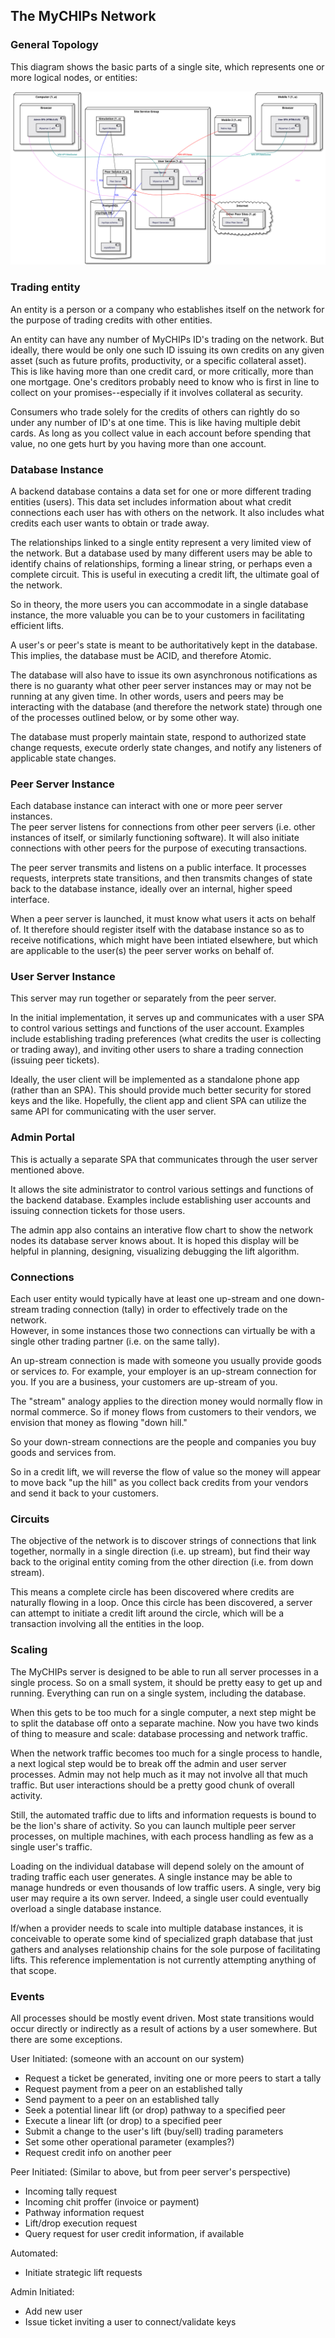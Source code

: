 ## The MyCHIPs Network

### General Topology
This diagram shows the basic parts of a single site, which represents one
or more logical nodes, or entities:

[![System Design](uml/scaling.svg)](uml/scaling.svg)

### Trading entity
An entity is a person or a company who establishes itself on the network for
the purpose of trading credits with other entities.

An entity can have any number of MyCHIPs ID's trading on the network.  But
ideally, there would be only one such ID issuing its own credits on any
given asset (such as future profits, productivity, or a specific collateral
asset).  This is like having more than one credit card, or more critically,
more than one mortgage.  One's creditors probably need to know who is first 
in line to collect on your promises--especially if it involves collateral as
security.

Consumers who trade solely for the credits of others can rightly do so under 
any number of ID's at one time.  This is like having multiple debit cards.  As
long as you collect value in each account before spending that value, no one
gets hurt by you having more than one account.

### Database Instance
A backend database contains a data set for one or more different trading 
entities (users).  This data set includes information about what credit 
connections each user has with others on the network.  It also includes what 
credits each user wants to obtain or trade away.

The relationships linked to a single entity represent a very limited view of 
the network.  But a database used by many different users may be able to 
identify chains of relationships, forming a linear string, or perhaps even a 
complete circuit.  This is useful in executing a credit lift, the ultimate goal 
of the network.

So in theory, the more users you can accommodate in a single database instance,
the more valuable you can be to your customers in facilitating efficient lifts.

A user's or peer's state is meant to be authoritatively kept in the database.
This implies, the database must be ACID, and therefore Atomic.

The database will also have to issue its own asynchronous notifications as 
there is no guaranty what other peer server instances may or may not be running 
at any given time.  In other words, users and peers may be interacting with the 
database (and therefore the network state) through one of the processes 
outlined below, or by some other way.

The database must properly maintain state, respond to authorized state change 
requests, execute orderly state changes, and notify any listeners of applicable
state changes.

### Peer Server Instance
Each database instance can interact with one or more peer server instances.  
The peer server listens for connections from other peer servers (i.e. other
instances of itself, or similarly functioning software).  It will also initiate
connections with other peers for the purpose of executing transactions.

The peer server transmits and listens on a public interface.  It processes
requests, interprets state transitions, and then transmits changes of state
back to the database instance, ideally over an internal, higher speed 
interface.

When a peer server is launched, it must know what users it acts on behalf of.
It therefore should register itself with the database instance so as to receive
notifications, which might have been intiated elsewhere, but which are 
applicable to the user(s) the peer server works on behalf of.

### User Server Instance
This server may run together or separately from the peer server.

In the initial implementation, it serves up and communicates with a user SPA to 
control various settings and functions of the user account.  Examples include 
establishing trading preferences (what credits the user is collecting or 
trading away), and inviting other users to share a trading connection (issuing
peer tickets).

Ideally, the user client will be implemented as a standalone phone app (rather
than an SPA).  This should provide much better security for stored keys and 
the like.  Hopefully, the client app and client SPA can utilize the same API
for communicating with the user server.

### Admin Portal
This is actually a separate SPA that communicates through the user server
mentioned above.

It allows the site administrator to control various settings and functions of 
the backend database.  Examples include establishing user accounts and issuing 
connection tickets for those users.

The admin app also contains an interative flow chart to show the network nodes 
its database server knows about.  It is hoped this display will be helpful in 
planning, designing, visualizing debugging the lift algorithm.

### Connections
Each user entity would typically have at least one up-stream and one down-
stream trading connection (tally) in order to effectively trade on the network.  
However, in some instances those two connections can virtually be with a single 
other trading partner (i.e. on the same tally).

An up-stream connection is made with someone you usually provide goods or 
services *to.*  For example, your employer is an up-stream connection for you.
If you are a business, your customers are up-stream of you.

The "stream" analogy applies to the direction money would normally flow in 
normal commerce.  So if money flows from customers to their vendors, we 
envision that money as flowing "down hill."

So your down-stream connections are the people and companies you buy goods and 
services from.

So in a credit lift, we will reverse the flow of value so the money will appear 
to move back "up the hill" as you collect back credits from your vendors and 
send it back to your customers.

### Circuits
The objective of the network is to discover strings of connections that link
together, normally in a single direction (i.e. up stream), but find their way 
back to the original entity coming from the other direction (i.e. from down 
stream).

This means a complete circle has been discovered where credits are naturally
flowing in a loop.  Once this circle has been discovered, a server can attempt
to initiate a credit lift around the circle, which will be a transaction
involving all the entities in the loop.

### Scaling
The MyCHIPs server is designed to be able to run all server processes in a
single process.  So on a small system, it should be pretty easy to get up and
running.  Everything can run on a single system, including the database.

When this gets to be too much for a single computer, a next step might be to
split the database off onto a separate machine.  Now you have two kinds of
thing to measure and scale: database processing and network traffic.

When the network traffic becomes too much for a single process to handle, a
next logical step would be to break off the admin and user server processes.
Admin may not help much as it may not involve all that much traffic.  But
user interactions should be a pretty good chunk of overall activity.

Still, the automated traffic due to lifts and information requests is bound
to be the lion's share of activity.  So you can launch multiple peer server 
processes, on multiple machines, with each process handling as few as a single 
user's traffic.

Loading on the individual database will depend solely on the amount of trading
traffic each user generates.  A single instance may be able to manage hundreds
or even thousands of low traffic users.  A single, very big user may require a
its own server.  Indeed, a single user could eventually overload a single 
database instance.

If/when a provider needs to scale into multiple database instances, it is
conceivable to operate some kind of specialized graph database that just 
gathers and analyses relationship chains for the sole purpose of facilitating 
lifts.  This reference implementation is not currently attempting anything of
that scope.

### Events
All processes should be mostly event driven.  Most state transitions would
occur directly or indirectly as a result of actions by a user somewhere.
But there are some exceptions.

User Initiated: (someone with an account on our system) 
  - Request a ticket be generated, inviting one or more peers to start a tally
  - Request payment from a peer on an established tally
  - Send payment to a peer on an established tally
  - Seek a potential linear lift (or drop) pathway to a specified peer
  - Execute a linear lift (or drop) to a specified peer
  - Submit a change to the user's lift (buy/sell) trading parameters
  - Set some other operational parameter (examples?)
  - Request credit info on another peer

Peer Initiated: (Similar to above, but from peer server's perspective)
  - Incoming tally request
  - Incoming chit proffer (invoice or payment)
  - Pathway information request
  - Lift/drop execution request
  - Query request for user credit information, if available

Automated:
  - Initiate strategic lift requests

Admin Initiated:
  - Add new user
  - Issue ticket inviting a user to connect/validate keys
